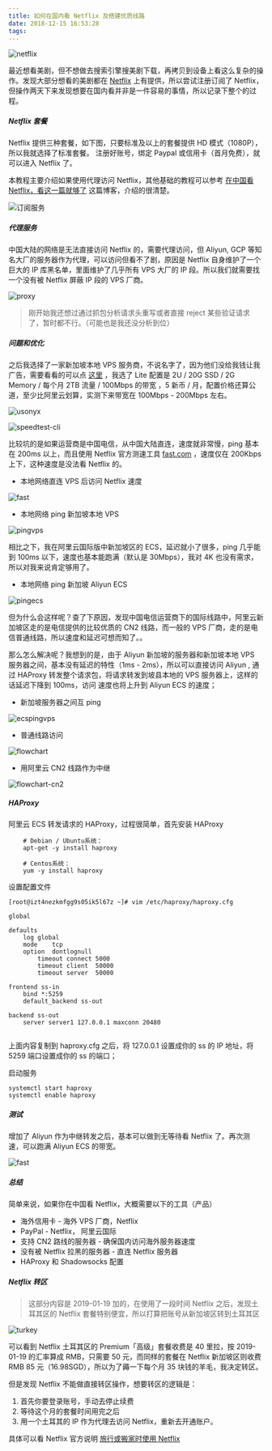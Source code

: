 ```yaml
---
title: 如何在国内看 Netflix 及搭建优质线路
date: 2018-12-15 16:53:28
tags: 
---
```


![netflix](https://timeline229-image.oss-cn-hangzhou.aliyuncs.com/tutorial-of-visit-netflix-in-china/netflix.png)

最近想看美剧，但不想做去搜索引擎搜美剧下载，再拷贝到设备上看这么复杂的操作。发现大部分想看的美剧都在 [Netflix](https://www.netflix.com/browse) 上有提供，所以尝试注册订阅了 Netflix，但操作两天下来发现想要在国内看并非是一件容易的事情，所以记录下整个的过程。

<!--more-->

##### Netflix 套餐
Netflix 提供三种套餐，如下图，只要标准及以上的套餐提供 HD 模式（1080P），所以我就选择了标准套餐。
注册好账号，绑定 Paypal 或信用卡（首月免费），就可以进入 Netflix 了。

本教程主要介绍如果使用代理访问 Netflix，其他基础的教程可以参考 [在中国看 Netflix，看这一篇就够了](https://digitalimmigrant.org/16) 这篇博客，介绍的很清楚。

![订阅服务](https://timeline229-image.oss-cn-hangzhou.aliyuncs.com/tutorial-of-visit-netflix-in-china/subscribe.png)


##### 代理服务

中国大陆的网络是无法直接访问 Netflix 的，需要代理访问，但 Aliyun, GCP 等知名大厂的服务器作为代理，可以访问但看不了剧，原因是 Netflix 自身维护了一个巨大的 IP 库黑名单，里面维护了几乎所有 VPS 大厂的 IP 段。所以我们就需要找一个没有被 Netflix 屏蔽 IP 段的 VPS 厂商。

![proxy](https://timeline229-image.oss-cn-hangzhou.aliyuncs.com/tutorial-of-visit-netflix-in-china/proxyban.png)

> 刚开始我还想过通过抓包分析请求头重写或者直接 reject 某些验证请求了，暂时都不行。（可能也是我还没分析到位）
    
##### 问题和优化

之后我选择了一家新加坡本地 VPS 服务商，不说名字了，因为他们没给我钱让我广告，需要看看的可以点 [这里](https://usonyx.net) ，我选了 Lite 配置是 2U / 20G SSD / 2G Memory / 每个月 2TB 流量 / 100Mbps 的带宽 ，5 新币 / 月，配置价格还算公道，至少比阿里云划算，实测下来带宽在 100Mbps - 200Mbps 左右。

![usonyx](https://timeline229-image.oss-cn-hangzhou.aliyuncs.com/tutorial-of-visit-netflix-in-china/usonyx.png)

![speedtest-cli](https://timeline229-image.oss-cn-hangzhou.aliyuncs.com/tutorial-of-visit-netflix-in-china/vps-speedtest-cli.png)

比较坑的是如果运营商是中国电信，从中国大陆直连，速度就非常慢，ping 基本在 200ms 以上，而且使用 Netflix 官方测速工具 [fast.com](https://fast.com ) ，速度仅在 200Kbps 上下，这种速度是没法看 Netflix 的。

- 本地网络直连 VPS 后访问 Netflix 速度

![fast](https://timeline229-image.oss-cn-hangzhou.aliyuncs.com/tutorial-of-visit-netflix-in-china/fast-local.png)

- 本地网络 ping 新加坡本地 VPS

![pingvps](https://timeline229-image.oss-cn-hangzhou.aliyuncs.com/tutorial-of-visit-netflix-in-china/pingvps.png)

相比之下，我在阿里云国际版中新加坡区的 ECS，延迟就小了很多，ping 几乎能到 100ms 以下，速度也基本能跑满（默认是 30Mbps），我对 4K 也没有需求，所以对我来说肯定够用了。

- 本地网络 ping 新加坡 Aliyun ECS

![pingecs](https://timeline229-image.oss-cn-hangzhou.aliyuncs.com/tutorial-of-visit-netflix-in-china/pingecs.png)

但为什么会这样呢？查了下原因，发现中国电信运营商下的国际线路中，阿里云新加坡区走的是电信提供的比较优质的 CN2 线路，而一般的 VPS 厂商，走的是电信普通线路，所以速度和延迟可想而知了。。

那么怎么解决呢？我想到的是，由于 Aliyun 新加坡的服务器和新加坡本地 VPS 服务器之间，基本没有延迟的特性（1ms - 2ms），所以可以直接访问 Aliyun , 通过 HAProxy 转发整个请求包，将请求转发到坡县本地的 VPS 服务器上，这样的话延迟下降到 100ms，访问   速度也将上升到 Aliyun ECS 的速度；

- 新加坡服务器之间互 ping

![ecspingvps](https://timeline229-image.oss-cn-hangzhou.aliyuncs.com/tutorial-of-visit-netflix-in-china/ecspingvps.png)

- 普通线路访问

![flowchart](https://timeline229-image.oss-cn-hangzhou.aliyuncs.com/tutorial-of-visit-netflix-in-china/flowchat.png)

- 用阿里云 CN2 线路作为中继

![flowchart-cn2](https://timeline229-image.oss-cn-hangzhou.aliyuncs.com/tutorial-of-visit-netflix-in-china/flowchat-cn2.png)


#####  HAProxy
阿里云 ECS 转发请求的 HAProxy，过程很简单，首先安装 HAProxy
```
    # Debian / Ubuntu系统：
    apt-get -y install haproxy
    
    # Centos系统：
    yum -y install haproxy
```

设置配置文件

```
[root@izt4nezkmfgg9s05ik5l67z ~]# vim /etc/haproxy/haproxy.cfg
```

```
global

defaults
    log global
    mode    tcp
    option  dontlognull
        timeout connect 5000
        timeout client  50000
        timeout server  50000

frontend ss-in
    bind *:5259
    default_backend ss-out

backend ss-out
    server server1 127.0.0.1 maxconn 20480
        
```
上面内容复制到 haproxy.cfg 之后，将 127.0.0.1 设置成你的 ss 的 IP 地址，将 5259 端口设置成你的 ss 的端口；

启动服务
```
systemctl start haproxy
systemctl enable haproxy
```

##### 测试
增加了 Aliyun 作为中继转发之后，基本可以做到无等待看 Netflix 了。再次测速，可以跑满 Aliyun ECS 的带宽。

![fast](https://timeline229-image.oss-cn-hangzhou.aliyuncs.com/tutorial-of-visit-netflix-in-china/fast-aliyun.png)

##### 总结

简单来说，如果你在中国看 Netflix，大概需要以下的工具（产品）
- 海外信用卡 - 海外 VPS 厂商，Netflix
- PayPal - Netflix， 阿里云国际
- 支持 CN2 路线的服务器 - 确保国内访问海外服务器速度
- 没有被 Netflix 拉黑的服务器 - 直连 Netflix 服务器
- HAProxy 和 Shadowsocks 配置

##### Netflix 转区
> 这部分内容是 2019-01-19 加的，在使用了一段时间 Netflix 之后，发现土耳其区的 Netflix 套餐特别便宜，所以打算把账号从新加坡区转到土耳其区

![turkey](https://timeline229-image.oss-cn-hangzhou.aliyuncs.com/tutorial-of-visit-netflix-in-china/turgey.png)

可以看到 Netflix 土耳其区的 Premium「高级」套餐收费是 40 里拉，按 2019-01-19 的汇率算成 RMB，只需要 50 元，而同样的套餐在 Netflix 新加坡区则收费 RMB 85 元（16.98SGD），所以为了薅一下每个月 35 块钱的羊毛，我决定转区。

但是发现 Netflix 不能做直接转区操作，想要转区的逻辑是：
1. 首先你要登录账号，手动去停止续费
2. 等待这个月的套餐时间用完之后
3. 用一个土耳其的 IP 作为代理去访问 Netflix，重新去开通账户。

具体可以看 Netflix 官方说明 [旅行或搬家时使用 Netflix](https://help.netflix.com/zh-tw/node/24853)